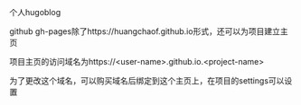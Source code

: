 个人hugoblog

github gh-pages除了https://huangchaof.github.io形式，还可以为项目建立主页

项目主页的访问域名为https://\<user-name>.github.io.\<project-name>
 
 为了更改这个域名，可以购买域名后绑定到这个主页上，在项目的settings可以设置
